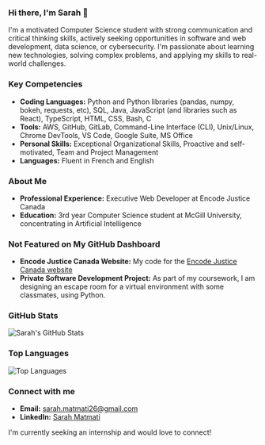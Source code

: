 ### Hi there, I'm Sarah 👋

I'm a motivated Computer Science student with strong communication and critical thinking skills, actively seeking opportunities in software and web development, data science, or cybersecurity. I'm passionate about learning new technologies, solving complex problems, and applying my skills to real-world challenges. 

### Key Competencies

- **Coding Languages:** Python and Python libraries (pandas, numpy, bokeh, requests, etc), SQL, Java, JavaScript (and libraries such as React), TypeScript, HTML, CSS, Bash, C
- **Tools:** AWS, GitHub, GitLab, Command-Line Interface (CLI), Unix/Linux, Chrome DevTools, VS Code, Google Suite, MS Office
- **Personal Skills:** Exceptional Organizational Skills, Proactive and self-motivated, Team and Project Management
- **Languages:** Fluent in French and English

### About Me

- **Professional Experience:** Executive Web Developer at Encode Justice Canada
- **Education:** 3rd year Computer Science student at McGill University, concentrating in Artificial Intelligence

### Not Featured on My GitHub Dashboard

- **Encode Justice Canada Website:** My code for the [Encode Justice Canada website](https://encodejustice.ca/)
- **Private Software Development Project:** As part of my coursework, I am designing an escape room for a virtual environment with some classmates, using Python. 

### GitHub Stats

![Sarah's GitHub Stats](https://github-readme-stats.vercel.app/api?username=sarahmti26&show_icons=true&theme=radical)

### Top Languages

![Top Languages](https://github-readme-stats.vercel.app/api/top-langs/?username=sarahmti26&layout=compact&theme=radical)

### Connect with me

- **Email:** [sarah.matmati26@gmail.com](mailto:sarah.matmati26@gmail.com)
- **LinkedIn:** [Sarah Matmati](https://www.linkedin.com/in/sarah-matmati26)

I'm currently seeking an internship and would love to connect!
```` ▋
